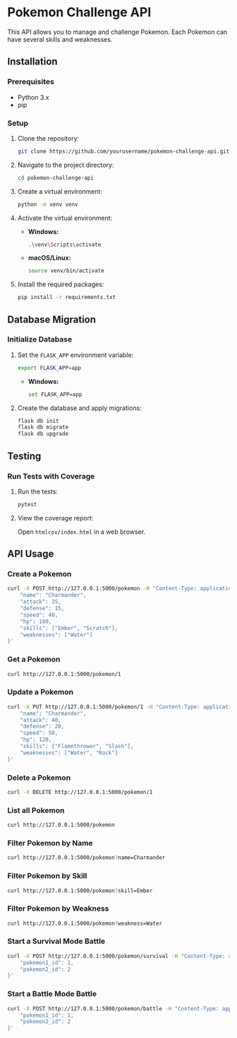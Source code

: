 # Pokemon Challenge API

This API allows you to manage and challenge Pokemon. Each Pokemon can have several skills and weaknesses.

## Installation

### Prerequisites

- Python 3.x
- pip

### Setup

1. Clone the repository:

    ```bash
    git clone https://github.com/yourusername/pokemon-challenge-api.git
    ```

2. Navigate to the project directory:

    ```bash
    cd pokemon-challenge-api
    ```

3. Create a virtual environment:

    ```bash
    python -m venv venv
    ```

4. Activate the virtual environment:

    - **Windows:**

        ```bash
        .\venv\Scripts\activate
        ```

    - **macOS/Linux:**

        ```bash
        source venv/bin/activate
        ```

5. Install the required packages:

    ```bash
    pip install -r requirements.txt
    ```

## Database Migration

### Initialize Database

1. Set the `FLASK_APP` environment variable:

    ```bash
    export FLASK_APP=app
    ```

    - **Windows:**

        ```bash
        set FLASK_APP=app
        ```

2. Create the database and apply migrations:

    ```bash
    flask db init
    flask db migrate
    flask db upgrade
    ```

## Testing

### Run Tests with Coverage

1. Run the tests:

    ```bash
    pytest
    ```

2. View the coverage report:

    Open `htmlcov/index.html` in a web browser.

## API Usage

### Create a Pokemon

```bash
curl -X POST http://127.0.0.1:5000/pokemon -H "Content-Type: application/json" -d '{
    "name": "Charmander",
    "attack": 35,
    "defense": 15,
    "speed": 40,
    "hp": 100,
    "skills": ["Ember", "Scratch"],
    "weaknesses": ["Water"]
}'
```

### Get a Pokemon
```bash
curl http://127.0.0.1:5000/pokemon/1

```
### Update a Pokemon

```bash
curl -X PUT http://127.0.0.1:5000/pokemon/1 -H "Content-Type: application/json" -d '{
    "name": "Charmander",
    "attack": 40,
    "defense": 20,
    "speed": 50,
    "hp": 120,
    "skills": ["Flamethrower", "Slash"],
    "weaknesses": ["Water", "Rock"]
}'
```
### Delete a Pokemon
```bash
curl -X DELETE http://127.0.0.1:5000/pokemon/1


```
### List all Pokemon
```bash
curl http://127.0.0.1:5000/pokemon

```
### Filter Pokemon by Name
```bash
curl http://127.0.0.1:5000/pokemon?name=Charmander


```
### Filter Pokemon by Skill
```bash
curl http://127.0.0.1:5000/pokemon?skill=Ember

```
### Filter Pokemon by Weakness
```bash
curl http://127.0.0.1:5000/pokemon?weakness=Water

```

### Start a Survival Mode Battle

```bash
curl -X POST http://127.0.0.1:5000/pokemon/survival -H "Content-Type: application/json" -d '{
    "pokemon1_id": 1,
    "pokemon2_id": 2
}'
```
### Start a Battle Mode Battle

```bash
curl -X POST http://127.0.0.1:5000/pokemon/battle -H "Content-Type: application/json" -d '{
    "pokemon1_id": 1,
    "pokemon2_id": 2
}'

```
